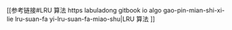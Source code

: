 [[参考链接#LRU 算法 https labuladong gitbook io algo gao-pin-mian-shi-xi-lie lru-suan-fa yi-lru-suan-fa-miao-shu|LRU 算法 ]]